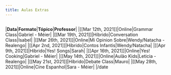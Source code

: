 ```yaml
---
title: Aulas Extras
---
```


## 
|**Data**|**Formato**|**Tópico**|**Professor**|
|[[Mar 12th, 2021]]|Online|Grammar Class|Gabriel - Méier|
|[[Mar 19th, 2021]]|Híbrido|Conversation Class|Isabel|
|[[Mar 26th, 2021]]|Online|Mi Opinion Sobre|Wendy/Natacha - Realengo|
|[[Apr 2nd, 2021]]|Híbrido|Contos Infantis|Wendy/Natacha|
|[[Apr 9th, 2021]]|Híbrido|Yes! Songs|Sarah|
|[[Apr 16th, 2021]]|Online|Yes! Cooking|Gabriel - Méier|
|[[May 14th, 2021]]|Online|Aulão Kids|Leticia - Realengo|
|[[May 21st, 2021]]|Híbrido|Debate Class|Mauro|
|[[May 28th, 2021]]|Online|Cine Espanhol|Sara - Méier|
|/date
